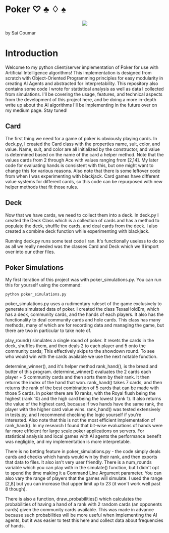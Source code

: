 # Poker ♡ ♣ ♢ ♠
<p align="center">
 <img size="100%" src="https://github.com/saiccoumar/Poker/assets/55699636/e0613b16-97a4-43d3-970c-a5d1f1a20f35">
</p>

by Sai Coumar

# Introduction
Welcome to my python client/server implementation of Poker for use with Artificial Intelligence algorithms! This implementation is designed from scratch with Object-Oriented Programming principles for easy modularity in creating AI Agents and abstracted for interpretability. This repository also contains some code I wrote for statistical analysis as well as data I collected from simulations. I'll be covering the usage, features, and technical aspects from the development of this project here, and be doing a more in-depth write up about the AI algorithms I'll be implementing in the future over on my medium page. Stay tuned!

## Card
The first thing we need for a game of poker is obviously playing cards. In deck.py, I created the Card class with the properties name, suit, color, and value. Name, suit, and color are all initialized by the constructor, and value is determined based on the name of the card a helper method. Note that the values cards from 2 through Ace with values ranging from [2,14]. My later code for evaluating hands is consistent with this, but one might want to change this for various reasons. Also note that there is some leftover code from when I was experimenting with blackjack. Card games have different value systems for different cards, so this code can be repurposed with new helper methods that fit those rules. 

## Deck
Now that we have cards, we need to collect them into a deck. In deck.py I created the Deck Class which is a collection of cards and has a method to populate the deck, shuffle the cards, and deal cards from the deck. I also created a combine deck function while experimenting with blackjack. 

Running deck.py runs some test code I ran. It's functionally useless to do so as all we really needed was the classes Card and Deck which we'll import over into our other files. 

## Poker Simulations
My first iteration of this project was with poker_simulations.py. You can run this for yourself using the command:
```
python poker_simulations.py
```
poker_simulations.py uses a rudimentary ruleset of the game exclusively to generate simulated data of poker. I created the class TexasHoldEm, which has a deck, community cards, and the hands of each players. It also has the functionality to deal community cards and hole cards. This class has many methods, many of which are for recording data and managing the game, but there are two in particular to take note of.

play_round() simulates a single round of poker. It resets the cards in the deck, shuffles them, and then deals 2 to each player and 5 onto the community cards; This effectively skips to the showdown round. To see who would win with the cards available we use the next notable function.

determine_winner(), and it's helper method rank_hand(), is the bread and butter of this program. determine_winner() evaluates the 2 cards each player + 5 community cards and then sorts them by their rank. It then returns the index of the hand that won. rank_hand() takes 7 cards, and then returns the rank of the best combination of 5 cards that can be made with those 5 cards. In poker there are 10 ranks, with the Royal flush being the highest (rank 10) and the high card being the lowest (rank 1). It also returns the value of the highest card, because if two hands have the same rank, the player with the higher card value wins. rank_hand() was tested extensively in tests.py, and I recommend checking the logic yourself if you're interested. Also note that this is not the most efficient implementation of rank_hand(). In my research I found that bit-wise evaluations of hands were far more efficient for large scale poker applications on servers. For statistical analysis and local games with AI agents the performance benefit was negligble, and my implementation is more interpretable.  

There is no betting feature in poker_simulations.py - the code simply deals cards and checks which hands would win by their rank, and then exports that data to files. It also isn't very user friendly. There is a num_rounds variable which you can play with in the simulate() function, but I didn't opt to spend the time making it a Command Line Argument parameter. You can also vary the range of players that the games will simulate. I used the range [2,8] but you can increase that upper limit up to 23 (it won't work well past 8 though).

There is also a function, draw_probabilities() which calculates the probabilities of having a hand of a rank with 2 random cards (an opponents cards) given the community cards available. This was made in advance because such probabilities will be more useful when implementing the AI agents, but it was easier to test this here and collect data about frequencies of hands. 
